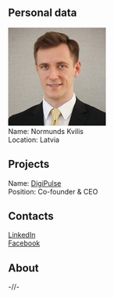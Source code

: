 ## Personal data
![normunds kvilis photo](photo/normunds_kvilis.jpg)  
Name:   Normunds Kvilis  
Location: Latvia  
## Projects 
Name: [DigiPulse](../projects/digipulse.md)  
Position: Co-founder & CEO
## Contacts
[LinkedIn](https://www.linkedin.com/in/normundskvilis/)    
[Facebook](https://www.facebook.com/normunds.kvilis)
## About
-//-
